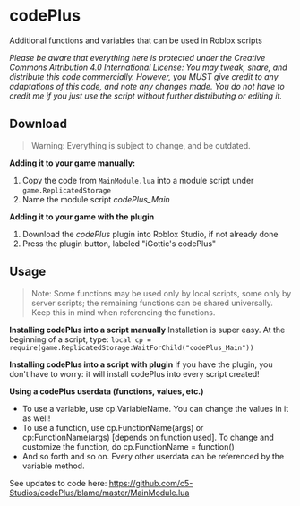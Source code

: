 # codePlus

Additional functions and variables that can be used in Roblox scripts

*Please be aware that everything here is protected under the Creative Commons Attribution 4.0 International License: You may tweak, share, and distribute this code commercially. However, you MUST give credit to any adaptations of this code, and note any changes made. You do not have to credit me if you just use the script without further distributing or editing it.*

## Download

> Warning: Everything is subject to change, and be outdated.

**Adding it to your game manually:**
1. Copy the code from `MainModule.lua` into a module script under `game.ReplicatedStorage`
2. Name the module script *codePlus_Main*

**Adding it to your game with the plugin**
1. Download the *codePlus* plugin into Roblox Studio, if not already done
2. Press the plugin button, labeled "iGottic's codePlus"

## Usage

> Note: Some functions may be used only by local scripts, some only by server scripts; the remaining functions can be shared universally. Keep this in mind when referencing the functions.

**Installing codePlus into a script manually**
Installation is super easy. At the beginning of a script, type:
`local cp = require(game.ReplicatedStorage:WaitForChild("codePlus_Main"))`

**Installing codePlus into a script with plugin**
If you have the plugin, you don't have to worry: it will install codePlus into every script created!

**Using a codePlus userdata (functions, values, etc.)**
- To use a variable, use cp.VariableName. You can change the values in it as well!
- To use a function, use cp.FunctionName(args) or cp:FunctionName(args) [depends on function used]. To change and customize the function, do cp.FunctionName = function()
- And so forth and so on. Every other userdata can be referenced by the variable method.

See updates to code here: https://github.com/c5-Studios/codePlus/blame/master/MainModule.lua
